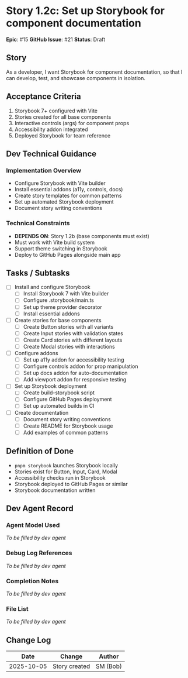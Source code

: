 # Story 1.2c: Set up Storybook for component documentation

**Epic**: #15
**GitHub Issue**: #21
**Status**: Draft

## Story

As a developer, I want Storybook for component documentation, so that I can develop, test, and showcase components in isolation.

## Acceptance Criteria

1. Storybook 7+ configured with Vite
2. Stories created for all base components
3. Interactive controls (args) for component props
4. Accessibility addon integrated
5. Deployed Storybook for team reference

## Dev Technical Guidance

### Implementation Overview
- Configure Storybook with Vite builder
- Install essential addons (a11y, controls, docs)
- Create story templates for common patterns
- Set up automated Storybook deployment
- Document story writing conventions

### Technical Constraints
- **DEPENDS ON**: Story 1.2b (base components must exist)
- Must work with Vite build system
- Support theme switching in Storybook
- Deploy to GitHub Pages alongside main app

## Tasks / Subtasks

- [ ] Install and configure Storybook
  - [ ] Install Storybook 7 with Vite builder
  - [ ] Configure .storybook/main.ts
  - [ ] Set up theme provider decorator
  - [ ] Install essential addons
- [ ] Create stories for base components
  - [ ] Create Button stories with all variants
  - [ ] Create Input stories with validation states
  - [ ] Create Card stories with different layouts
  - [ ] Create Modal stories with interactions
- [ ] Configure addons
  - [ ] Set up a11y addon for accessibility testing
  - [ ] Configure controls addon for prop manipulation
  - [ ] Set up docs addon for auto-documentation
  - [ ] Add viewport addon for responsive testing
- [ ] Set up Storybook deployment
  - [ ] Create build-storybook script
  - [ ] Configure GitHub Pages deployment
  - [ ] Set up automated builds in CI
- [ ] Create documentation
  - [ ] Document story writing conventions
  - [ ] Create README for Storybook usage
  - [ ] Add examples of common patterns

## Definition of Done

- `pnpm storybook` launches Storybook locally
- Stories exist for Button, Input, Card, Modal
- Accessibility checks run in Storybook
- Storybook deployed to GitHub Pages or similar
- Storybook documentation written

## Dev Agent Record

### Agent Model Used
_To be filled by dev agent_

### Debug Log References
_To be filled by dev agent_

### Completion Notes
_To be filled by dev agent_

### File List
_To be filled by dev agent_

## Change Log

| Date | Change | Author |
|------|--------|--------|
| 2025-10-05 | Story created | SM (Bob) |
